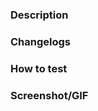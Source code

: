 ### Description
<!-- The brief of the Pull Request -->

### Changelogs
<!-- Describe what changes -->

### How to test
<!-- Step by step how to test the PR -->

### Screenshot/GIF
<!-- Screenshot or GIF if need -->
